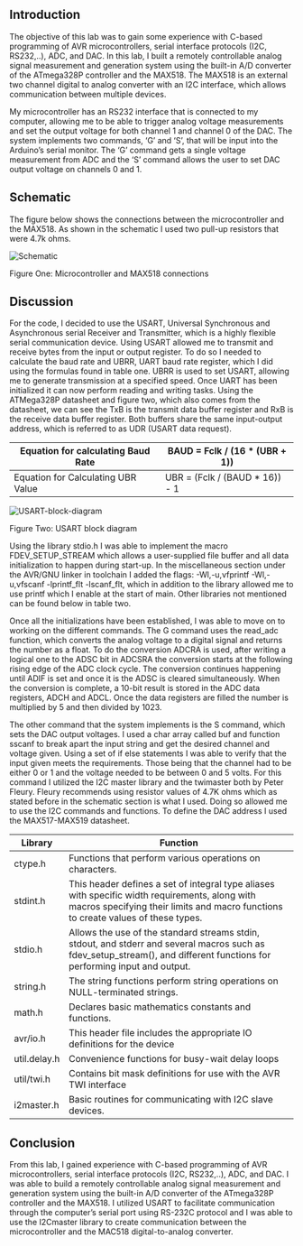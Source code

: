 ## Introduction 
The objective of this lab was to gain some experience with C-based programming of AVR microcontrollers, serial interface protocols (I2C, RS232,..), ADC, and DAC. In this lab, I built a remotely controllable analog signal measurement and generation system using the built-in A/D converter of the ATmega328P controller and the MAX518. The MAX518 is an external two channel digital to analog converter with an I2C interface, which allows communication between multiple devices. 

My microcontroller has an RS232 interface that is connected to my computer, allowing me to be able to trigger analog voltage measurements and set the output voltage for both channel 1 and channel 0 of the DAC. The system implements two commands, ‘G’ and ‘S’, that will be input into the Arduino’s serial monitor. The ‘G’ command gets a single voltage measurement from ADC and the ‘S’ command allows the user to set DAC output voltage on channels 0 and 1.

## Schematic 
The figure below shows the connections between the microcontroller and the MAX518. As shown in the schematic I used two pull-up resistors that were 4.7k ohms. 

![Schematic](https://github.com/fqkammona/Embedded-Systems-Projects/assets/109518919/40caecfc-08a9-4f17-8caf-b44b849588d5)


Figure One: Microcontroller and MAX518 connections

## Discussion 
For the code, I decided to use the USART, Universal Synchronous and Asynchronous serial Receiver and Transmitter, which is a highly flexible serial communication device. Using USART allowed me to transmit and receive bytes from the input or output register. To do so I needed to calculate the baud rate and UBRR, UART baud rate register, which I did using the formulas found in table one. UBRR is used to set USART, allowing me to generate transmission at a specified speed. Once UART has been initialized it can now perform reading and writing tasks. Using the ATMega328P datasheet and figure two, which also comes from the datasheet, we can see the TxB is the transmit data buffer register and RxB is the receive data buffer register. Both buffers share the same input-output address, which is referred to as UDR (USART data request).

| Equation for calculating Baud Rate | BAUD = Fclk / (16 * (UBR + 1)) |
| ---------- | -------------------- |
| Equation for Calculating UBR Value  | UBR = (Fclk / (BAUD * 16)) - 1 |

![USART-block-diagram](https://github.com/fqkammona/Embedded-Systems-Projects/assets/109518919/2b884f2d-85ac-47fe-830a-75ec9f36dfd6)


Figure Two: USART block diagram

Using the library stdio.h I was able to implement the macro FDEV_SETUP_STREAM which allows a user-supplied file buffer and all data initialization to happen during start-up. In the miscellaneous section under the AVR/GNU linker in toolchain I added the flags: -Wl,-u,vfprintf -Wl,-u,vfscanf -lprintf_flt -lscanf_flt, which in addition to the library allowed me to use printf which I enable at the start of main. Other libraries not mentioned can be found below in table two. 

Once all the initializations have been established, I was able to move on to working on the different commands. The G command uses the read_adc function, which converts the analog voltage to a digital signal and returns the number as a float. To do the conversion ADCRA is used, after writing a logical one to the ADSC bit in ADCSRA the conversion starts at the following rising edge of the ADC clock cycle. The conversion continues happening until ADIF is set and once it is the ADSC is cleared simultaneously. When the conversion is complete, a 10-bit result is stored in the ADC data registers, ADCH and ADCL. Once the data registers are filled the number is multiplied by 5 and then divided by 1023. 

The other command that the system implements is the S command, which sets the DAC output voltages. I used a char array called buf and function sscanf to break apart the input string and get the desired channel and voltage given. Using a set of if else statements I was able to verify that the input given meets the requirements. Those being that the channel had to be either 0 or 1 and the voltage needed to be between 0 and 5 volts. For this command I utilized the I2C master library and the twimaster both by Peter Fleury. Fleury recommends using resistor values of 4.7K ohms which as stated before in the schematic section is what I used. Doing so allowed me to use the I2C commands and functions. To define the DAC address I used the MAX517-MAX519 datasheet. 

| Library | Function |
| ------- | -------- |
| ctype.h	| Functions that perform various operations on characters. |
| stdint.h | This header defines a set of integral type aliases with specific width requirements, along with macros specifying their limits and macro functions to create values of these types. |
| stdio.h |	Allows the use of the standard streams stdin, stdout, and stderr and several macros such as fdev_setup_stream(), and different functions for performing input and output. |
| string.h | The string functions perform string operations on NULL-terminated strings.|
| math.h | Declares basic mathematics constants and functions. |
| avr/io.h | This header file includes the appropriate IO definitions for the device | 
| util.delay.h | Convenience functions for busy-wait delay loops |
| util/twi.h	| Contains bit mask definitions for use with the AVR TWI interface |
| i2master.h	| Basic routines for communicating with I2C slave devices. |

## Conclusion 
From this lab, I gained experience with C-based programming of AVR microcontrollers, serial interface protocols (I2C, RS232,..), ADC, and DAC. I was able to build a remotely controllable analog signal measurement and generation system using the built-in A/D converter of the ATmega328P controller and the MAX518. I utilized USART to facilitate communication through the computer’s serial port using RS-232C protocol and I was able to use the I2Cmaster library to create communication between the microcontroller and the MAC518 digital-to-analog converter. 



